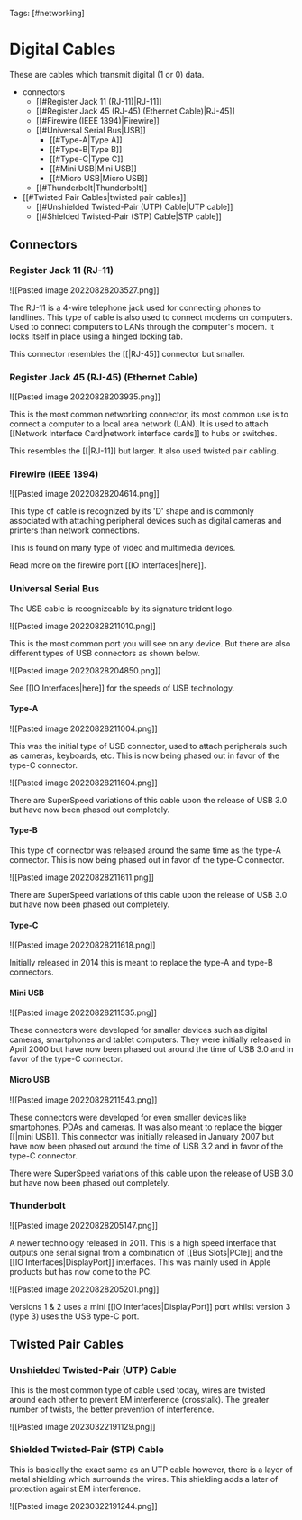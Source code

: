 Tags: [#networking]

# Digital Cables

These are cables which transmit digital (1 or 0) data.

- connectors
	- [[#Register Jack 11 (RJ-11)|RJ-11]]
	- [[#Register Jack 45 (RJ-45) (Ethernet Cable)|RJ-45]]
	- [[#Firewire (IEEE 1394)|Firewire]]
	- [[#Universal Serial Bus|USB]]
	    - [[#Type-A|Type A]]
	    - [[#Type-B|Type B]]
	    - [[#Type-C|Type C]]
	    - [[#Mini USB|Mini USB]]
	    - [[#Micro USB|Micro USB]]
	- [[#Thunderbolt|Thunderbolt]]
- [[#Twisted Pair Cables|twisted pair cables]]
	- [[#Unshielded Twisted-Pair (UTP) Cable|UTP cable]]
	- [[#Shielded Twisted-Pair (STP) Cable|STP cable]]

## Connectors

### Register Jack 11 (RJ-11)

![[Pasted image 20220828203527.png]]

The RJ-11 is a 4-wire telephone jack used for connecting phones to landlines. This type of cable is also used to connect modems on computers. Used to connect computers to LANs through the computer's modem. It locks itself in place using a hinged locking tab.

This connector resembles the [[|RJ-45]] connector but smaller.

### Register Jack 45 (RJ-45) (Ethernet Cable)

![[Pasted image 20220828203935.png]]

This is the most common networking connector, its most common use is to connect a computer to a local area network (LAN). It is used to attach [[Network Interface Card|network interface cards]] to hubs or switches.

This resembles the [[|RJ-11]] but larger. It also used twisted pair cabling.

### Firewire (IEEE 1394)

![[Pasted image 20220828204614.png]]

This type of cable is recognized by its 'D' shape and is commonly associated with attaching peripheral devices such as digital cameras and printers than network connections.

This is found on many type of video and multimedia devices.

Read more on the firewire port [[IO Interfaces|here]].

### Universal Serial Bus

The USB cable is recognizeable by its signature trident logo.

![[Pasted image 20220828211010.png]]

This is the most common port you will see on any device. But there are also different types of USB connectors as shown below.

![[Pasted image 20220828204850.png]]

See [[IO Interfaces|here]] for the speeds of USB technology.

#### Type-A

![[Pasted image 20220828211004.png]]

This was the initial type of USB connector, used to attach peripherals such as cameras, keyboards, etc. This is now being phased out in favor of the type-C connector.

![[Pasted image 20220828211604.png]]

There are SuperSpeed variations of this cable upon the release of USB 3.0 but have now been phased out completely.

#### Type-B

This type of connector was released around the same time as the type-A connector. This is now being phased out in favor of the type-C connector.

![[Pasted image 20220828211611.png]]

There are SuperSpeed variations of this cable upon the release of USB 3.0 but have now been phased out completely.

#### Type-C

![[Pasted image 20220828211618.png]]

Initially released in 2014 this is meant to replace the type-A and type-B connectors.

#### Mini USB

![[Pasted image 20220828211535.png]]

These connectors were developed for smaller devices such as digital cameras, smartphones and tablet computers. They were initially released in April 2000 but have now been phased out around the time of USB 3.0 and in favor of the type-C connector.

#### Micro USB

![[Pasted image 20220828211543.png]]

These connectors were developed for even smaller devices like smartphones, PDAs and cameras. It was also meant to replace the bigger [[|mini USB]]. This connector was initially released in January 2007 but have now been phased out around the time of USB 3.2 and in favor of the type-C connector.

There were SuperSpeed variations of this cable upon the release of USB 3.0 but have now been phased out completely.

### Thunderbolt

![[Pasted image 20220828205147.png]]

A newer technology released in 2011. This is a high speed interface that outputs one serial signal from a combination of [[Bus Slots|PCIe]] and the [[IO Interfaces|DisplayPort]] interfaces. This was mainly used in Apple products but has now come to the PC.

![[Pasted image 20220828205201.png]]

Versions 1 & 2 uses a mini [[IO Interfaces|DisplayPort]] port whilst version 3 (type 3) uses the USB type-C port.

## Twisted Pair Cables

### Unshielded Twisted-Pair (UTP) Cable

This is the most common type of cable used today, wires are twisted around each other to prevent EM interference (crosstalk). The greater number of twists, the better prevention of interference.

![[Pasted image 20230322191129.png]]

### Shielded Twisted-Pair (STP) Cable

This is basically the exact same as an UTP cable however, there is a layer of metal shielding which surrounds the wires. This shielding adds a later of protection against EM interference.

![[Pasted image 20230322191244.png]]
